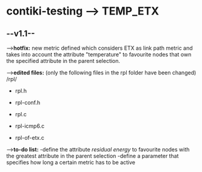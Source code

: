 contiki-testing --> TEMP_ETX
===============

--v1.1--
--------------

-->**hotfix:**
new metric defined which considers ETX as link path metric and takes into account the attribute "temperature" to favourite nodes that own the specified attribute in the parent selection.

-->**edited files:** (only the following files in the rpl folder have been changed)
/rpl/
- rpl.h
- rpl-conf.h

- rpl.c
- rpl-icmp6.c
- rpl-of-etx.c

-->**to-do list:**
-define the attribute *residual energy* to favourite nodes with the greatest attribute in the parent selection
-define a parameter that specifies how long a certain metric has to be active